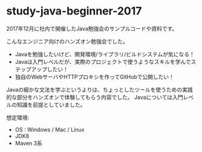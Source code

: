 # study-java-beginner-2017

2017年12月に社内で開催したJava勉強会のサンプルコードや資料です。

こんなエンジニア向けのハンズオン勉強会でした。
- Javaを勉強したいけど、開発環境/ライブラリ/ビルドシステムが気になる！
- Javaは入門レベルだが、実際のプロジェクトで使うようなスキルを学んでステップアップしたい！
- 独自のWebサーバやHTTPプロキシを作ってGitHubで公開したい！

Javaの細かな文法を学ぶというよりは、ちょっとしたツールを使うための実践的な部分をハンズオンで体験してもらう内容でした。
Javaについては入門レベルの知識を前提としていました。

想定環境:
- OS : Windows / Mac / Linux
- JDK8
- Maven 3系
